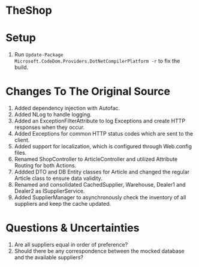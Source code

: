 # TheShop

# Setup
1. Run `Update-Package Microsoft.CodeDom.Providers.DotNetCompilerPlatform -r` to fix the build.

# Changes To The Original Source
1. Added dependency injection with Autofac.
2. Added NLog to handle logging.
3. Added an ExceptionFilterAttribute to log Exceptions and create HTTP responses when they occur.
4. Added Exceptions for common HTTP status codes which are sent to the client.
5. Added support for localization, which is configured through Web.config files.
6. Renamed ShopController to ArticleController and utilized Attribute Routing for both Actions.
7. Addded DTO and DB Entity classes for Article and changed the regular Article class to ensure data validity.
8. Renamed and consolidated CachedSupplier, Warehouse, Dealer1 and Dealer2 as ISupplierService.
9. Added SupplierManager to asynchronously check the inventory of all suppliers and keep the cache updated.

# Questions & Uncertainties
1. Are all suppliers equal in order of preference?
2. Should there be any correspondence between the mocked database and the available suppliers?